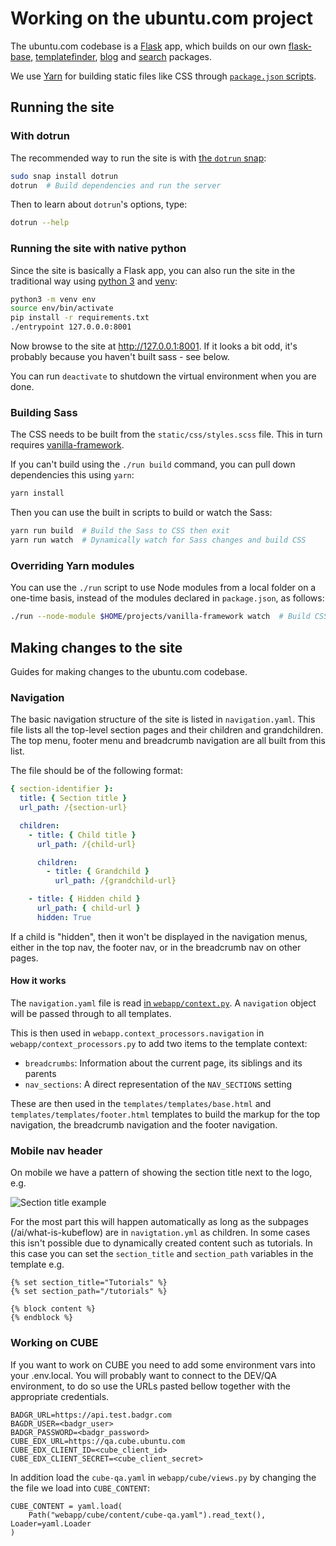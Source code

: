 # Working on the ubuntu.com project

The ubuntu.com codebase is a [Flask](https://flask.palletsprojects.com/) app, which builds on our own [flask-base](https://pypi.org/project/canonicalwebteam.flask-base/), [templatefinder](https://pypi.org/project/canonicalwebteam.templatefinder/), [blog](https://pypi.org/project/canonicalwebteam.blog/) and [search](https://pypi.org/project/canonicalwebteam.search/) packages.

We use [Yarn](https://yarnpkg.com/lang/en/) for building static files like CSS through [`package.json` scripts](https://yarnpkg.com/lang/en/docs/package-json/#toc-scripts).

## Running the site

### With dotrun

The recommended way to run the site is with [the `dotrun` snap](https://github.com/canonical-web-and-design/dotrun/):

```bash
sudo snap install dotrun
dotrun  # Build dependencies and run the server
```

Then to learn about `dotrun`'s options, type:

```bash
dotrun --help
```

### Running the site with native python

Since the site is basically a Flask app, you can also run the site in the traditional way using [python 3](https://docs.python.org/3/) and [venv](https://docs.python.org/3/library/venv.html?highlight=venv#module-venv):

```bash
python3 -m venv env
source env/bin/activate
pip install -r requirements.txt
./entrypoint 127.0.0.0:8001
```

Now browse to the site at <http://127.0.0.1:8001>. If it looks a bit odd, it's probably because you haven't built sass - see below.

You can run `deactivate` to shutdown the virtual environment when you are done.

### Building Sass

The CSS needs to be built from the `static/css/styles.scss` file. This in turn requires [vanilla-framework](https://github.com/canonical-web-and-design/vanilla-framework).

If you can't build using the `./run build` command, you can pull down dependencies this using `yarn`:

```bash
yarn install
```

Then you can use the built in scripts to build or watch the Sass:

```bash
yarn run build  # Build the Sass to CSS then exit
yarn run watch  # Dynamically watch for Sass changes and build CSS
```

### Overriding Yarn modules

You can use the `./run` script to use Node modules from a local folder on a one-time basis, instead of the modules declared in `package.json`, as follows:

```bash
./run --node-module $HOME/projects/vanilla-framework watch  # Build CSS dynamically, using a local version of vanilla-framework
```

## Making changes to the site

Guides for making changes to the ubuntu.com codebase.

### Navigation

The basic navigation structure of the site is listed in `navigation.yaml`. This file lists all the top-level section pages and their children and grandchildren. The top menu, footer menu and breadcrumb navigation are all built from this list.

The file should be of the following format:

```yaml
{ section-identifier }:
  title: { Section title }
  url_path: /{section-url}

  children:
    - title: { Child title }
      url_path: /{child-url}

      children:
        - title: { Grandchild }
          url_path: /{grandchild-url}

    - title: { Hidden child }
      url_path: { child-url }
      hidden: True
```

If a child is "hidden", then it won't be displayed in the navigation menus, either in the top nav, the footer nav, or in the breadcrumb nav on other pages.

#### How it works

The `navigation.yaml` file is read [in `webapp/context.py`](https://github.com/canonical-web-and-design/ubuntu.com/blob/b0b1f1e8fe896166ee0a0a7a2328d1e85f22f84c/webapp/context.py#L53). A `navigation` object will be passed through to all templates.

This is then used in `webapp.context_processors.navigation` in `webapp/context_processors.py` to add two items to the template context:

- `breadcrumbs`: Information about the current page, its siblings and its parents
- `nav_sections`: A direct representation of the `NAV_SECTIONS` setting

These are then used in the `templates/templates/base.html` and `templates/templates/footer.html` templates to build the markup for the top navigation, the breadcrumb navigation and the footer navigation.

### Mobile nav header

On mobile we have a pattern of showing the section title next to the logo, e.g.

![Section title example](https://assets.ubuntu.com/v1/bb50217a-Screenshot+from+2020-02-04+15-29-36.png)

For the most part this will happen automatically as long as the subpages (/ai/what-is-kubeflow) are in `navigtation.yml` as children. In some cases this isn't possible due to dynamically created content such as tutorials. In this case you can set the `section_title` and `section_path` variables in the template e.g.

```
{% set section_title="Tutorials" %}
{% set section_path="/tutorials" %}

{% block content %}
{% endblock %}
```

### Working on CUBE

If you want to work on CUBE you need to add some environment vars into your .env.local.
You will probably want to connect to the DEV/QA environment, to do so use the URLs pasted bellow together with the appropriate credentials.

```
BADGR_URL=https://api.test.badgr.com
BAGDR_USER=<badgr_user>
BADGR_PASSWORD=<badgr_password>
CUBE_EDX_URL=https://qa.cube.ubuntu.com
CUBE_EDX_CLIENT_ID=<cube_client_id>
CUBE_EDX_CLIENT_SECRET=<cube_client_secret>
```

In addition load the `cube-qa.yaml` in `webapp/cube/views.py` by changing the the file we load into `CUBE_CONTENT`:

```
CUBE_CONTENT = yaml.load(
    Path("webapp/cube/content/cube-qa.yaml").read_text(), Loader=yaml.Loader
)
```
